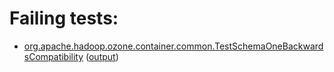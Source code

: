 # Failing tests: 

 * [org.apache.hadoop.ozone.container.common.TestSchemaOneBackwardsCompatibility](hadoop-hdds/container-service/org.apache.hadoop.ozone.container.common.TestSchemaOneBackwardsCompatibility.txt) ([output](hadoop-hdds/container-service/org.apache.hadoop.ozone.container.common.TestSchemaOneBackwardsCompatibility-output.txt))
